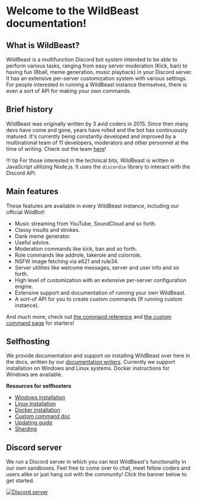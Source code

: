 # Welcome to the WildBeast documentation!

## What is WildBeast?

WildBeast is a multifunction Discord bot system intended to be able to perform various tasks, ranging from easy server moderation (Kick, ban) to having fun (8ball, meme generation, music playback) in your Discord server. It has an extensive per-server customization system with various settings. For people interested in running a WildBeast instance themselves, there is even a sort of API for making your own commands.

## Brief history

WildBeast was originally written by 3 avid coders in 2015. Since then many devs have come and gone, years have rolled and the bot has continuously matured. It's currently being constantly developed and improved by a multinational team of 11 developers, moderators and other personnel at the time of writing. Check out the team [here](http://thesharks.xyz/team.html)!

!!! tip
    For those interested in the technical bits, WildBeast is written in JavaScript utilizing Node.js. It uses the `discordie` library to interact with the Discord API.

## Main features

These features are available in every WildBeast instance, including our official WildBot!

- Music streaming from YouTube, SoundCloud and so forth.
- Classy insults and strokes.
- Dank meme generator.
- Useful advice.
- Moderation commands like kick, ban and so forth.
- Role commands like addrole, takerole and colorrole.
- NSFW image fetching via e621 and rule34.
- Server utilities like welcome messages, server and user info and so forth.
- High level of customization with an extensive per-server configuration engine.
- Extensive support and documentation of running your own WildBeast.
- A sort-of API for you to create custom commands (If running custom instance).

And much more; check out [the command reference](commands.md) and [the custom command page](custom_commands.md) for starters!

## Selfhosting

We provide documentation and support on installing WildBeast over here in the docs, written by our [documentation writers](credits.md). Currently we support installation on Windows and Linux systems. Docker instructions for Windows are available.

**Resources for selfhosters**

- [Windows installation](install_windows.md)
- [Linux installation](install_linux.md)
- [Docker installation](install_docker.md)
- [Custom command doc](custom_commands.md)
- [Updating guide](updating.md)
- [Sharding](sharding.md)

## Discord server

We run a Discord server in which you can test WildBeast's functionality in our own sandboxes. Feel free to come over to chat, meet fellow coders and users alike or just hang out with the community! Click the banner below to get started.

<a href="https://discord.gg/wildbot"><img src="https://discordapp.com/api/guilds/110462143152803840/widget.png?style=banner2" alt="Discord server"></a>
